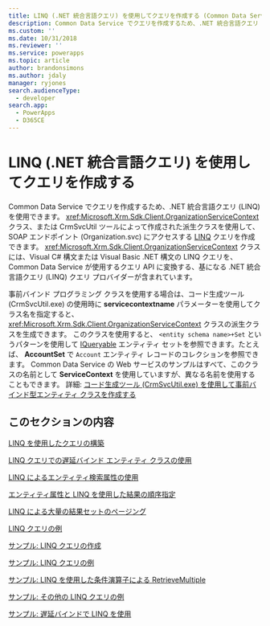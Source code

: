 ```yaml
---
title: LINQ (.NET 統合言語クエリ) を使用してクエリを作成する (Common Data Service) | Microsoft Docs
description: Common Data Service でクエリを作成するため、.NET 統合言語クエリ (LINQ) を使用する方法をご覧ください
ms.custom: ''
ms.date: 10/31/2018
ms.reviewer: ''
ms.service: powerapps
ms.topic: article
author: brandonsimons
ms.author: jdaly
manager: ryjones
search.audienceType:
  - developer
search.app:
  - PowerApps
  - D365CE
---
```

# <a name="build-queries-with-linq-net-language-integrated-query"></a>LINQ (.NET 統合言語クエリ) を使用してクエリを作成する

Common Data Service でクエリを作成するため、.NET 統合言語クエリ (LINQ) を使用できます。 <xref:Microsoft.Xrm.Sdk.Client.OrganizationServiceContext> クラス、または CrmSvcUtil ツールによって作成された派生クラスを使用して、SOAP エンドポイント (Organization.svc) にアクセスする [LINQ](https://msdn.microsoft.com/library/bb397897.aspx) クエリを作成できます。 <xref:Microsoft.Xrm.Sdk.Client.OrganizationServiceContext> クラスには、Visual C# 構文または Visual Basic .NET 構文の LINQ クエリを、Common Data Service が使用するクエリ API に変換する、基になる .NET 統合言語クエリ (LINQ) クエリ プロバイダーが含まれています。  
  
 事前バインド プログラミング クラスを使用する場合は、コード生成ツール (CrmSvcUtil.exe) の使用時に **servicecontextname** パラメーターを使用してクラス名を指定すると、 <xref:Microsoft.Xrm.Sdk.Client.OrganizationServiceContext> クラスの派生クラスを生成できます。 このクラスを使用すると、 `<entity schema name>+Set` というパターンを使用して [IQueryable](https://msdn.microsoft.com/library/system.linq.iqueryable.aspx) エンティティ セットを参照できます。たとえば、 **AccountSet** で `Account` エンティティ レコードのコレクションを参照できます。 Common Data Service の Web サービスのサンプルはすべて、このクラスの名前として **ServiceContext** を使用していますが、異なる名前を使用することもできます。 詳細: [コード生成ツール (CrmSvcUtil.exe) を使用して事前バインド型エンティティ クラスを作成する](/dynamics365/customer-engagement/developer/org-service/create-early-bound-entity-classes-code-generation-tool.md) 
  
## <a name="in-this-section"></a>このセクションの内容  
 [LINQ を使用したクエリの構築](use-linq-construct-query.md)  
  
 [LINQ クエリでの遅延バインド エンティティ クラスの使用](use-late-bound-entity-class-linq-query.md)  
  
 [LINQ によるエンティティ検索属性の使用](order-results-entity-attributes-linq.md)  
  
 [エンティティ属性と LINQ を使用した結果の順序指定](/dynamics365/customer-engagement/developer/org-service/order-results-entity-attributes-linq)  
  
 [LINQ による大量の結果セットのページング](/dynamics365/customer-engagement/developer/org-service/page-large-result-sets-linq)  
  
 [LINQ クエリの例](/dynamics365/customer-engagement/developer/org-service/linq-query-examples)  
  
 [サンプル: LINQ クエリの作成](/dynamics365/customer-engagement/developer/org-service/sample-create-linq-query)  
  
 [サンプル: LINQ クエリの例](/dynamics365/customer-engagement/developer/org-service/sample-complex-linq-queries)  
  
 [サンプル: LINQ を使用した条件演算子による RetrieveMultiple](/dynamics365/customer-engagement/developer/org-service/sample-retrieve-multiple-with-condition-operators-using-linq)  
  
 [サンプル: その他の LINQ クエリの例](/dynamics365/customer-engagement/developer/org-service/sample-more-linq-query-examples)  
  
 [サンプル: 遅延バインドで LINQ を使用](/dynamics365/customer-engagement/developer/org-service/sample-create-linq-query-late-binding)